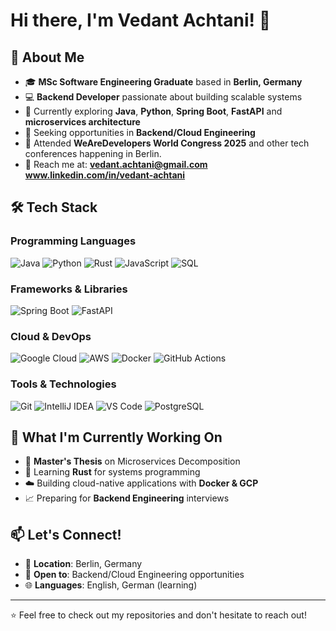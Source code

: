 # Hi there, I'm Vedant Achtani! 👋

## 🚀 About Me
- 🎓 **MSc Software Engineering Graduate** based in **Berlin, Germany**
- 💻 **Backend Developer** passionate about building scalable systems
- 🌱 Currently exploring **Java**, **Python**, **Spring Boot**, **FastAPI** and **microservices architecture**
- 🎯 Seeking opportunities in **Backend/Cloud Engineering**
- 🎪 Attended **WeAreDevelopers World Congress 2025** and other tech conferences happening in Berlin.
- 📧 Reach me at: **vedant.achtani@gmail.com** **www.linkedin.com/in/vedant-achtani**

## 🛠️ Tech Stack

### Programming Languages
![Java](https://img.shields.io/badge/java-%23ED8B00.svg?style=for-the-badge&logo=openjdk&logoColor=white)
![Python](https://img.shields.io/badge/python-3670A0?style=for-the-badge&logo=python&logoColor=ffdd54)
![Rust](https://img.shields.io/badge/rust-%23000000.svg?style=for-the-badge&logo=rust&logoColor=white)
![JavaScript](https://img.shields.io/badge/javascript-%23323330.svg?style=for-the-badge&logo=javascript&logoColor=%23F7DF1E)
![SQL](https://img.shields.io/badge/sql-%2300f.svg?style=for-the-badge&logo=mysql&logoColor=white)

### Frameworks & Libraries
![Spring Boot](https://img.shields.io/badge/Spring%20Boot-6DB33F?style=for-the-badge&logo=spring&logoColor=white)
![FastAPI](https://img.shields.io/badge/FastAPI-005571?style=for-the-badge&logo=fastapi)

### Cloud & DevOps
![Google Cloud](https://img.shields.io/badge/GoogleCloud-%234285F4.svg?style=for-the-badge&logo=google-cloud&logoColor=white)
![AWS](https://img.shields.io/badge/AWS-%23FF9900.svg?style=for-the-badge&logo=amazon-aws&logoColor=white)
![Docker](https://img.shields.io/badge/docker-%230db7ed.svg?style=for-the-badge&logo=docker&logoColor=white)
![GitHub Actions](https://img.shields.io/badge/github%20actions-%232671E5.svg?style=for-the-badge&logo=githubactions&logoColor=white)


### Tools & Technologies
![Git](https://img.shields.io/badge/git-%23F05033.svg?style=for-the-badge&logo=git&logoColor=white)
![IntelliJ IDEA](https://img.shields.io/badge/IntelliJIDEA-000000.svg?style=for-the-badge&logo=intellij-idea&logoColor=white)
![VS Code](https://img.shields.io/badge/Visual%20Studio%20Code-0078d4.svg?style=for-the-badge&logo=visual-studio-code&logoColor=white)
![PostgreSQL](https://img.shields.io/badge/postgresql-%23316192.svg?style=for-the-badge&logo=postgresql&logoColor=white)

## 🌟 What I'm Currently Working On
- 🔬 **Master's Thesis** on Microservices Decomposition
- 🦀 Learning **Rust** for systems programming
- ☁️ Building cloud-native applications with **Docker & GCP**
- 📈 Preparing for **Backend Engineering** interviews

## 📫 Let's Connect!
- 📍 **Location**: Berlin, Germany
- 💼 **Open to**: Backend/Cloud Engineering opportunities
- 🌐 **Languages**: English, German (learning)

---
⭐ Feel free to check out my repositories and don't hesitate to reach out!
